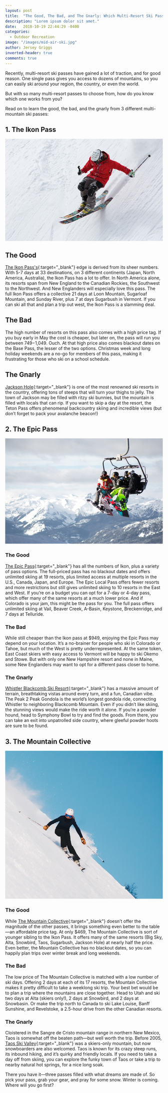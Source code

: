 ```yaml
---
layout: post
title:  "The Good, The Bad, and The Gnarly: Which Multi-Resort Ski Pass Should You Buy?"
description: "Lorem ipsum dolor sit amet."
date:   2018-10-19 22:44:29 -0400
categories:
  - Outdoor Recreation
image: "/images/mid-air-ski.jpg"
author: Jersey Griggs
inverted-header: true
comments: true
---
```



Recently, multi-resort ski passes have gained a lot of traction, and for good reason. One single pass gives you access to dozens of mountains, so you can easily ski around your region, the country, or even the world.

But with so many multi-resort passes to choose from, how do you know which one works from you?

Read on to learn the good, the bad, and the gnarly from 3 different multi-mountain ski passes:

## 1. The Ikon Pass

![This is alt text](/images/cool-man.jpg)

## The Good
[The Ikon Pass's](https://www.ikonpass.com/en){:target="_blank"} edge is derived from its sheer numbers. With 5-7 days at 33 destinations, on 3 different continents (Japan, North America, Australia), the Ikon Pass has a lot to offer. In North America alone, its resorts span from New England to the Canadian Rockies, the Southwest to the Northwest. And New Englanders will especially love this pass. The full Ikon Pass offers a collective 21 days at Loon Mountain, Sugarloaf Mountain, and Sunday River, plus 7 at days Sugarbush in Vermont. If you can ski all that and plan a trip out west, the Ikon Pass is a slamming deal.

## The Bad
The high number of resorts on this pass also comes with a high price tag. If you buy early in May the cost is cheaper, but later on, the pass will run you between $749-$1,049. Ouch. At that high price also comes blackout dates on the Base Pass, the lesser of the two options. Christmas week and long holiday weekends are a no-go for members of this pass, making it frustrating for those who ski on a school schedule.


## The Gnarly
[Jackson Hole](https://www.whistlerblackcomb.com/){:target="_blank"}  is one of the most renowned ski resorts in the country, offering tons of steeps that will turn your thighs to jelly. The town of Jackson may be filled with ritzy ski bunnies, but the mountain is filled with locals that can rip. If you want to skip a day at the resort, the Teton Pass offers phenomenal backcountry skiing and incredible views (but don’t forget to pack your avalanche beacon!)

## 2. The Epic Pass

![This is alt text](/images/whistler.jpg)

### The Good
[The Epic Pass](https://www.epicpass.com/en){:target="_blank"}  has all the numbers of Ikon, plus a variety of pass options. The full-priced pass has no blackout dates and offers unlimited skiing at 19 resorts, plus limited access at multiple resorts in the U.S., Canada, Japan, and Europe. The Epic Local Pass offers fewer resorts and more restrictions but still gives unlimited skiing to 10 resorts in the East and West. If you’re on a budget you can opt for a 7-day or 4-day pass, which offer many of the same resorts at a much lower price.  And if Colorado is your jam, this might be the pass for you. The full pass offers unlimited skiing at Vail, Beaver Creek, A-Basin, Keystone, Breckenridge, and 7 days at Telluride.

### The Bad
While still cheaper than the Ikon pass at $949, enjoying the Epic Pass may depend on your location. It’s a no-brainer for people who ski in Colorado or Tahoe, but much of the West is pretty underrepresented. At the same token, East Coast skiers with easy access to Vermont will be happy to ski Okemo and Stowe. But with only one New Hampshire resort and none in Maine, some New Englanders may want to opt for a different pass closer to home.

### The Gnarly
[Whistler Blackcomb Ski Resort](https://www.whistlerblackcomb.com/){:target="_blank"}  has a massive amount of terrain, breathtaking vistas around every turn, and a fun, Canadian vibe. The Peak 2 Peak Gondola is the world’s longest gondola ride, connecting Whistler to neighboring Blackcomb Mountain. Even if you didn’t like skiing, the stunning views would make the ride worth it alone. If you’re a powder hound, head to Symphony Bowl to try and find the goods. From there, you can take an exit into unpatrolled side country, where gleeful powder hoots are sure to be found.

## 3. The Mountain Collective

![This is alt text](/images/girl-skiing-2.jpg)

### The Good
While [The Mountain Collective](https://mountaincollective.com/){:target="_blank"}  doesn’t offer the magnitude of the other passes, it brings something even better to the table—an affordable price tag. At only $469, The Mountain Collective is sort of younger sibling to the Ikon Pass. It offers many of the same resorts (Big Sky, Alta, Snowbird, Taos, Sugarbush, Jackson Hole) at nearly half the price. Even better, the Mountain Collective has no blackout dates, so you can happily plan trips over winter break and long weekends.

### The Bad
The low price of The Mountain Collective is matched with a low number of ski days. Offering 2 days at each of its 17 resorts, the Mountain Collective makes it pretty difficult to take a weeklong ski trip. Your best bet would be to plan a trip where the mountains are close together. Head to Utah and ski two days at Alta (skiers only!), 2 days at Snowbird, and 2 days at Snowbasin. Or make the trip north to Canada to ski Lake Louise, Banff Sunshine, and Revelstoke, a 2.5-hour drive from the other  Canadian resorts.

### The Gnarly
Cloistered in the Sangre de Cristo mountain range in northern New Mexico, Taos is somewhat off the beaten path—but well worth the trip. Before 2005, [Taos Ski Valley](https://www.skitaos.com/){:target="_blank"}  was a skiers-only mountain, but now snowboarders are also welcomed. Taos is known for its crazy steep runs, its inbound hiking, and it’s quirky and friendly locals. If you need to take a day off from skiing, you can explore the funky town of Taos or take a trip to nearby natural hot springs, for a nice long soak.

There you have it—three passes filled with what dreams are made of. So pick your pass, grab your gear, and pray for some snow. Winter is coming. Where will you go first?
